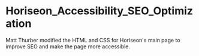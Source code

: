 # Horiseon_Accessibility_SEO_Optimization
Matt Thurber modified the HTML and CSS for Horiseon's main page to improve SEO and make the page more accessible.
